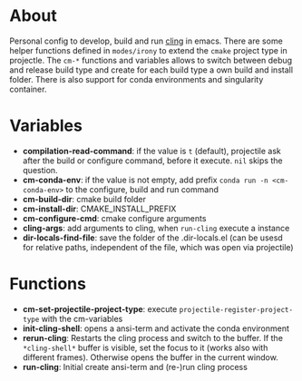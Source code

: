# About

Personal config to develop, build and run [cling](https://github.com/root-project/cling) in emacs. There are some helper functions defined in `modes/irony` to extend the `cmake` project type in projectle. The `cm-*` functions and variables allows to switch between debug and release build type and create for each build type a own build and install folder. There is also support for conda environments and singularity container.

# Variables

- **compilation-read-command**: if the value is `t` (default), projectile ask after the build or configure command, before it execute. `nil` skips the question.
- **cm-conda-env**: if the value is not empty, add prefix `conda run -n <cm-conda-env>` to the configure, build and run command
- **cm-build-dir**: cmake build folder
- **cm-install-dir**: CMAKE\_INSTALL\_PREFIX
- **cm-configure-cmd**: cmake configure arguments
- **cling-args**: add arguments to cling, when `run-cling` execute a instance
- **dir-locals-find-file**: save the folder of the .dir-locals.el (can be usesd for relative paths, independent of the file, which was open via projectile)

# Functions

- **cm-set-projectile-project-type**: execute `projectile-register-project-type` with the cm-variables
- **init-cling-shell**: opens a ansi-term and activate the conda environment
- **rerun-cling**: Restarts the cling process and switch to the buffer. If the `*cling-shell*` buffer is visible, set the focus to it (works also with different frames). Otherwise opens the buffer in the current window.
- **run-cling**: Initial create ansi-term and (re-)run cling process
